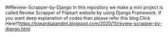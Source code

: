 ##Review-Scrapper-by-Django
In this repository we make a mini project is called Review Scrapper of Flipkart website by using Django Framework. 
If you want deep explanation of codes than please refer this blog.Click Here!!!https://towardsaiandml.blogspot.com/2020/11/review-scrapper-by-django.html
